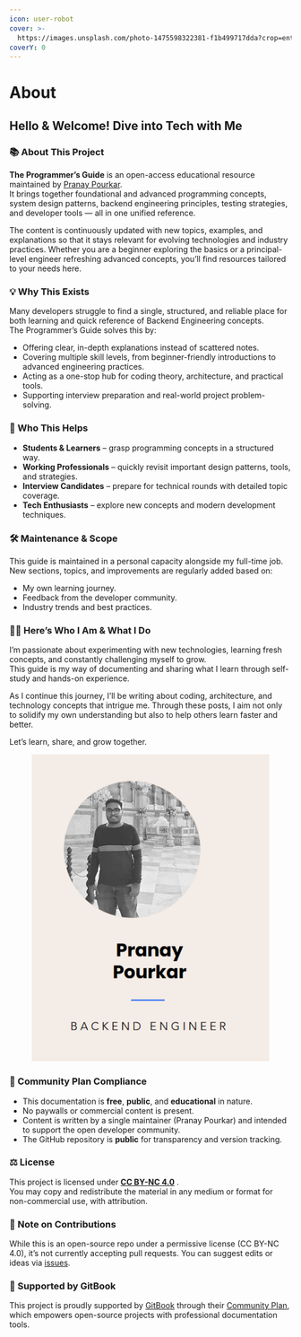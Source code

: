 ```yaml
---
icon: user-robot
cover: >-
  https://images.unsplash.com/photo-1475598322381-f1b499717dda?crop=entropy&cs=srgb&fm=jpg&ixid=M3wxOTcwMjR8MHwxfHNlYXJjaHw4fHx2b2xjYW5vfGVufDB8fHx8MTcyODgxMDg2NHww&ixlib=rb-4.0.3&q=85
coverY: 0
---
```


# About

## Hello & Welcome! Dive into Tech with Me

### 📚 About This Project

**The Programmer’s Guide** is an open-access educational resource maintained by [Pranay Pourkar](https://www.linkedin.com/in/pranay-pourkar/).\
It brings together foundational and advanced programming concepts, system design patterns, backend engineering principles, testing strategies, and developer tools — all in one unified reference.

The content is continuously updated with new topics, examples, and explanations so that it stays relevant for evolving technologies and industry practices. Whether you are a beginner exploring the basics or a principal-level engineer refreshing advanced concepts, you’ll find resources tailored to your needs here.

### 💡 Why This Exists

Many developers struggle to find a single, structured, and reliable place for both learning and quick reference of Backend Engineering concepts.\
The Programmer’s Guide solves this by:

* Offering clear, in-depth explanations instead of scattered notes.
* Covering multiple skill levels, from beginner-friendly introductions to advanced engineering practices.
* Acting as a one-stop hub for coding theory, architecture, and practical tools.
* Supporting interview preparation and real-world project problem-solving.

### 👥 Who This Helps

* **Students & Learners** – grasp programming concepts in a structured way.
* **Working Professionals** – quickly revisit important design patterns, tools, and strategies.
* **Interview Candidates** – prepare for technical rounds with detailed topic coverage.
* **Tech Enthusiasts** – explore new concepts and modern development techniques.

### 🛠 Maintenance & Scope

This guide is maintained in a personal capacity alongside my full-time job.\
New sections, topics, and improvements are regularly added based on:

* My own learning journey.
* Feedback from the developer community.
* Industry trends and best practices.

### 🙋‍♂️ Here’s Who I Am & What I Do

I’m passionate about experimenting with new technologies, learning fresh concepts, and constantly challenging myself to grow.\
This guide is my way of documenting and sharing what I learn through self-study and hands-on experience.

As I continue this journey, I’ll be writing about coding, architecture, and technology concepts that intrigue me. Through these posts, I aim not only to solidify my own understanding but also to help others learn faster and better.

Let’s learn, share, and grow together.

<div data-full-width="false"><figure><img src=".gitbook/assets/about.png" alt=""><figcaption></figcaption></figure></div>

### 🌱 Community Plan Compliance

* This documentation is **free**, **public**, and **educational** in nature.
* No paywalls or commercial content is present.
* Content is written by a single maintainer (Pranay Pourkar) and intended to support the open developer community.
* The GitHub repository is **public** for transparency and version tracking.

### ⚖️ License

This project is licensed under [**CC BY-NC 4.0**](https://creativecommons.org/licenses/by-nc/4.0/) .\
You may copy and redistribute the material in any medium or format for non-commercial use, with attribution.

### 🚫 Note on Contributions

While this is an open-source repo under a permissive license (CC BY-NC 4.0), it’s not currently accepting pull requests. You can suggest edits or ideas via [issues](https://github.com/pranaypourkar/the-programmers-guide/issues).

### 🤝 Supported by GitBook

This project is proudly supported by [GitBook](https://www.gitbook.com/) through their [Community Plan](https://gitbook.com/docs/account-management/plans/community), which empowers open-source projects with professional documentation tools.

